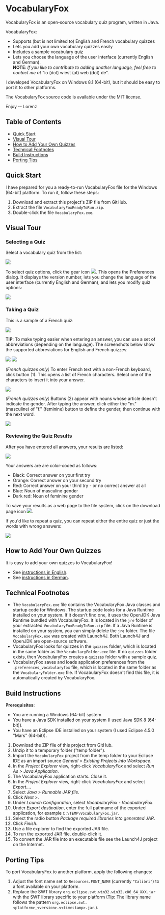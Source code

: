 # VocabularyFox

VocabularyFox is an open-source vocabulary quiz program, written in Java.

VocabularyFox:
* Supports (but is not limited to) English and French vocabulary quizzes
* Lets you add your own vocabulary quizzes easily
* Includes a sample vocabulary quiz
* Lets you choose the language of the user interface (currently English and German).  
**NOTE**: _If you like to contribute to adding another language, feel free to contact me at_ "lo (dot) wiest (at) web (dot) de".

I developed VocabularyFox on Windows 8.1 (64-bit), but it should be easy to port it to other platforms.

The VocabularyFox source code is available under the MIT license.

Enjoy -- Lorenz

## Table of Contents

* [Quick Start](#quick-start)
* [Visual Tour](#visual-tour)
* [How to Add Your Own Quizzes](#how-to-add-your-own-quizzes)
* [Technical Footnotes](#technical-footnotes)
* [Build Instructions](#build-instructions)
* [Porting Tips](#porting-tips)

## Quick Start

I have prepared for you a ready-to-run VocabularyFox file for the Windows (64-bit) platform. To run it, follow these steps:

1. Download and extract this project's ZIP file from GitHub.
2. Extract the file `VocabularyFoxReadyToRun.zip`.
3. Double-click the file `VocabularyFox.exe`.

## Visual Tour

### Selecting a Quiz

Select a vocabulary quiz from the list:

<img src="pics/pic01.png"/>

To select quiz options, click the gear icon <img src="pics/pic02.png"/>. This opens the Preferences dialog. It displays the version number, lets you change the language of the user interface (currently English and German), and lets you modify quiz options:

<img src="pics/pic03.png"/>

### Taking a Quiz

This is a sample of a French quiz:

<img src="pics/pic06.png"/>

**TIP**: To make typing easier when entering an answer, you can use a set of abbreviations (depending on the language). The screenshots below show the supported abbreviations for English and French quizzes:

<img src="pics/pic04.png"/> <img src="pics/pic05.png"/>

_(French quizzes only)_ To enter French text with a non-French keyboard, click button (1). This opens a list of French characters. Select one of the characters to insert it into your answer.

<img src="pics/pic07.png"/>

_(French quizzes only)_ Buttons (2) appear with nouns whose article doesn't indicate the gender. After typing the answer, click either the "m." (masculine) of "f." (feminine) button to define the gender, then continue with the next word.

<img src="pics/pic08.png"/>

### Reviewing the Quiz Results

After you have entered all answers, your results are listed:

<img src="pics/pic09.png"/>

Your answers are are color-coded as follows: 
* Black: Correct answer on your first try
* Orange: Correct answer on your second try
* Red: Correct answer on your third try - or no correct answer at all
* Blue: Noun of masculine gender
* Dark red: Noun of feminine gender

To save your results as a web page to the file system, click on the download page icon <img src="pics/pic10.png"/>.

If you'd like to repeat a quiz, you can repeat either the entire quiz or just the words with wrong answers:

<img src="pics/pic11.png"/>

## How to Add Your Own Quizzes

It is easy to add your own quizzes to VocabularyFox!
* See [instructions in English](doc/VocabularyFox.Instructions.English.pdf).
* See [instructions in German](doc/VocabularyFox.Instructions.German.pdf).

## Technical Footnotes

* The `VocabularyFox.exe` file contains the VocabularyFox Java classes and startup code for Windows. The startup code looks for a Java Runtime installed on your system. If it doesn't find one, it uses the OpenJDK Java Runtime bundled with VocabularyFox. It is located in the `jre` folder of your extracted `VocabularyFoxReadyToRun.zip` file. If a Java Runtime is installed on your system, you can simply delete the `jre` folder. The file `VocabularyFox.exe` was created with Launch4J. Both Launch4J and OpenJDK are open-source software.
* VocabularyFox looks for quizzes in the `quizzes` folder, which is located in the same folder as the `VocabularyFolder.exe` file. If no `quizzes` folder exists, then VocabularyFox creates a `quizzes` folder with a sample quiz.
* VocabularyFox saves and loads application preferences from the `.preferences_vocabularyfox` file, which is located in the same folder as the `VocabularyFolder.exe` file. If VocabularyFox doesn't find this file, it is automatically created by VocabularyFox.

## Build Instructions

**Prerequisites:**
* You are running a Windows (64-bit) system.
* You have a Java SDK installed on your system (I used Java SDK 8 (64-bit)).
* You have an Eclipse IDE installed on your system (I used Eclipse 4.5.0 "Mars" (64-bit)).

1. Download the ZIP file of this project from GitHub.
2. Unzip it to a temporary folder ("temp folder").
3. Import the `VocabularyFox` project from the temp folder to your Eclipse IDE as an import source _General > Existing Projects into Workspace_.
4. In the _Project Explorer_ view, right-click _VocabularyFox_ and select _Run As > Java Application_.
5. The VocabularyFox application starts. Close it.
6. In the _Project Explorer_ view, right-click _VocabularyFox_ and select _Export..._.
7. Select _Java > Runnable JAR file_.
8. Click _Next >_.
9. Under _Launch Configuration_, select _VocabularyFox - VocabularyFox_.
10. Under _Export destination_, enter the full pathname of the exported application, for example `C:\TEMP\VocabularyFox.jar`.
11. Select the radio button _Package required libraries into generated JAR_.
12. Click _Finish_.
13. Use a file explorer to find the exported JAR file.
14. To run the exported JAR file, double-click it.
15. To convert the JAR file into an executable file see the Launch4J project on the Internet.

## Porting Tips

To port VocabularyFox to another platform, apply the following changes:

1. Adjust the font name set to `Resources.FONT_NAME` (currently `"Calibri"`) to a font available on your platform.
2. Replace the SWT library `org.eclipse.swt.win32.win32.x86_64_XXX.jar` with the SWT library specific to your platform (Tip: The library name follows the pattern `org.eclipse.swt.<platform>_<version>.v<timestamp>.jar`.).
